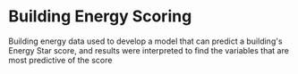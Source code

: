 # Building Energy Scoring

Building energy data used to develop a model that can predict a building's Energy Star score, and results were interpreted to find the variables that are most predictive of the score
